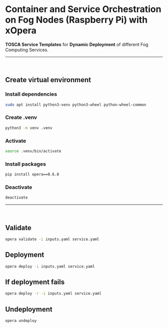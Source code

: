 # Container and Service Orchestration on Fog Nodes (Raspberry Pi) with xOpera

**TOSCA Service Templates** for **Dynamic Deployment** of different Fog Computing Services.

---
<br>

## Create virtual environment
### Install dependencies
```bash
sudo apt install python3-venv python3-wheel python-wheel-common
```
### Create .venv
```bash
python3 -m venv .venv
```
### Activate
```bash
source .venv/bin/activate
```
### Install packages
```bash
pip install opera==0.6.8
```

### Deactivate
```bash
deactivate
```
---
<br>

## Validate
```bash
opera validate -i inputs.yaml service.yaml
```

## Deployment
```bash
opera deploy -i inputs.yaml service.yaml
```

## If deployment fails
```bash
opera deploy -r -i inputs.yaml service.yaml
```

## Undeployment
```bash
opera undeploy
```